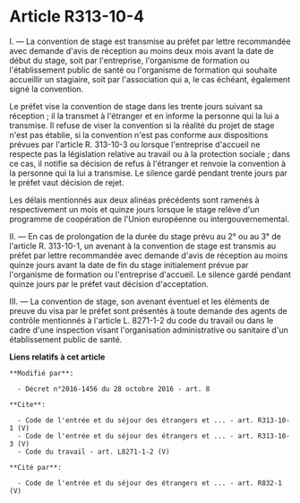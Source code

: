 # Article R313-10-4

I. ― La convention de stage est transmise au préfet par lettre recommandée avec demande d'avis de réception au moins deux
mois avant la date de début du stage, soit par l'entreprise, l'organisme de formation ou l'établissement public de santé ou
l'organisme de formation qui souhaite accueillir un stagiaire, soit par l'association qui a, le cas échéant, également signé
la convention. 

Le préfet vise la convention de stage dans les trente jours suivant sa réception ; il la transmet à l'étranger et en informe
la personne qui la lui a transmise. Il refuse de viser la convention si la réalité du projet de stage n'est pas établie, si
la convention n'est pas conforme aux dispositions prévues par l'article R. 313-10-3 ou lorsque l'entreprise d'accueil ne
respecte pas la législation relative au travail ou à la protection sociale ; dans ce cas, il notifie sa décision de refus à
l'étranger et renvoie la convention à la personne qui la lui a transmise. Le silence gardé pendant trente jours par le préfet
vaut décision de rejet. 

Les délais mentionnés aux deux alinéas précédents sont ramenés à respectivement un mois et quinze jours lorsque le stage
relève d'un programme de coopération de l'Union européenne ou intergouvernemental. 

II. ― En cas de prolongation de la durée du stage prévu au 2° ou au 3° de l'article R. 313-10-1, un avenant à la convention
de stage est transmis au préfet par lettre recommandée avec demande d'avis de réception au moins quinze jours avant la date
de fin du stage initialement prévue par l'organisme de formation ou l'entreprise d'accueil. Le silence gardé pendant quinze
jours par le préfet vaut décision d'acceptation. 

III. ― La convention de stage, son avenant éventuel et les éléments de preuve du visa par le préfet sont présentés à toute
demande des agents de contrôle mentionnés à l'article L. 8271-1-2 du code du travail ou dans le cadre d'une inspection visant
l'organisation administrative ou sanitaire d'un établissement public de santé.

**Liens relatifs à cet article**

	**Modifié par**:

	  - Décret n°2016-1456 du 28 octobre 2016 - art. 8

	**Cite**:

	  - Code de l'entrée et du séjour des étrangers et ... - art. R313-10-1 (V)
	  - Code de l'entrée et du séjour des étrangers et ... - art. R313-10-3 (V)
	  - Code du travail - art. L8271-1-2 (V)

	**Cité par**:

	  - Code de l'entrée et du séjour des étrangers et ... - art. R832-1 (V)
